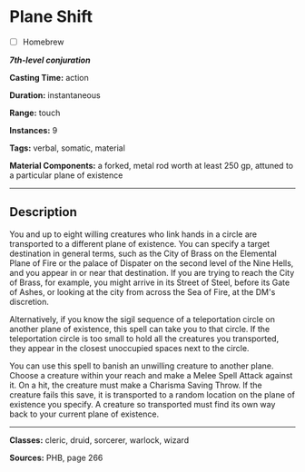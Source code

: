 # Plane Shift

- [ ] Homebrew

***7th-level conjuration***

**Casting Time:** action

**Duration:** instantaneous

**Range:** touch

**Instances:** 9

**Tags:** verbal, somatic, material

**Material Components:** a forked, metal rod worth at least 250 gp, attuned to a particular plane of existence

---

## Description
You and up to eight willing creatures who link hands in a circle are transported to a different plane of existence.
You can specify a target destination in general terms, such as the City of Brass on the Elemental Plane of Fire or the palace of Dispater on the second level of the Nine Hells, and you appear in or near that destination.
If you are trying to reach the City of Brass, for example, you might arrive in its Street of Steel, before its Gate of Ashes, or looking at the city from across the Sea of Fire, at the DM's discretion.

Alternatively, if you know the sigil sequence of a teleportation circle on another plane of existence, this spell can take you to that circle.
If the teleportation circle is too small to hold all the creatures you transported, they appear in the closest unoccupied spaces next to the circle.

You can use this spell to banish an unwilling creature to another plane.
Choose a creature within your reach and make a Melee Spell Attack against it.
On a hit, the creature must make a Charisma Saving Throw.
If the creature fails this save, it is transported to a random location on the plane of existence you specify.
A creature so transported must find its own way back to your current plane of existence.

---

**Classes:** cleric, druid, sorcerer, warlock, wizard

**Sources:** PHB, page 266
